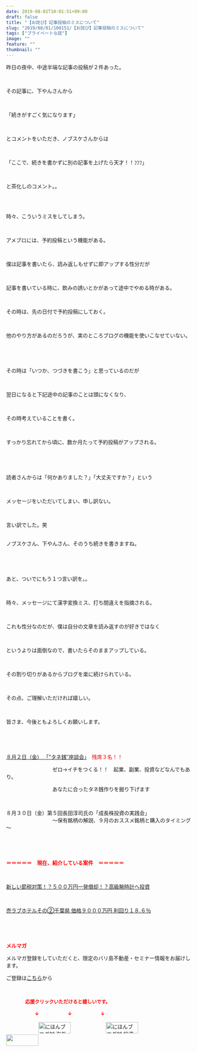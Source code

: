 ```yaml
---
date: 2019-08-01T10:01:51+09:00
draft: false
title: "【お詫び】記事投稿のミスについて"
slug: "2019/08/01/100151/【お詫び】記事投稿のミスについて"
tags: ["プライベートな話"]
image: ""
feature: ""
thumbnail: ""
---
```

<p>昨日の夜中、中途半端な記事の投稿が２件あった。</p><p> </p><p>その記事に、下やんさんから</p><p> </p><p>「続きがすごく気になります」</p><p> </p><p>とコメントをいただき、ノブスケさんからは</p><p> </p><p>「ここで、続きを書かずに別の記事を上げたら天才！！ﾌﾌﾌ」</p><p> </p><p>と茶化しのコメント。。</p><p> </p><p><br/>時々、こういうミスをしてしまう。</p><p> </p><p>アメブロには、予約投稿という機能がある。</p><p> </p><p>僕は記事を書いたら、読み返しもせずに即アップする性分だが</p><p> </p><p>記事を書いている時に、飲みの誘いとかがあって途中でやめる時がある。</p><p> </p><p>その時は、先の日付で予約投稿にしておく。</p><p> </p><p>他のやり方があるのだろうが、実のところブログの機能を使いこなせていない。</p><p> </p><p> </p><p>その時は「いつか、つづきを書こう」と思っているのだが</p><p> </p><p>翌日になると下記途中の記事のことは頭になくなり、</p><p> </p><p>その時考えていることを書く。</p><p> </p><p>すっかり忘れてから頃に、数か月たって予約投稿がアップされる。</p><p> </p><p> </p><p>読者さんからは「何かありました？」「大丈夫ですか？」という</p><p> </p><p>メッセージをいただいてしまい、申し訳ない。</p><p> </p><p>言い訳でした。笑</p><p><br/>ノブスケさん、下やんさん、そのうち続きを書きますね。</p><p> </p><p> </p><p>あと、ついでにもう１つ言い訳を。。</p><p> </p><p>時々、メッセージにて漢字変換ミス、打ち間違えを指摘される。</p><p> </p><p>これも性分なのだが、僕は自分の文章を読み返すのが好きではなく</p><p> </p><p>というよりは面倒なので、書いたらそのままアップしている。</p><p> </p><p>その割り切りがあるからブログを楽に続けられている。</p><p> </p><p>その点、ご理解いただければ嬉しい。</p><p> </p><p>皆さま、今後ともよろしくお願いします。</p><p> </p><p> </p><p><a href="entry-12490299208.html" target="_blank">８月２日（金） 「"タネ銭″座談会」</a>　<span style="color: rgb(255, 0, 0);">残席３名！！</span></p><p>　　　　　　　　　ゼロ→イチをつくる！！　起業、副業、投資などなんでもあり。</p><p>　　　　　　　　　あなたに合ったタネ銭作りを掘り下げます</p><p> </p><p>８月３０日（金）第５回長田淳司氏の「成長株投資の実践会」<br/>　　　　　　　　　～保有銘柄の解説、９月のおススメ銘柄と購入のタイミング～</p><p> </p><p> </p><p><span style="font-weight: bold;"><span style="color: rgb(255, 0, 0);">＝＝＝＝＝　現在、紹介している案件　＝＝＝＝＝</span></span></p><p> </p><p><a href="entry-12492433937.html" target="_blank">新しい節税対策！？５００万円一発償却！？高級腕時計へ投資</a></p><p> </p><p><a href="entry-12499583728.html" target="_blank">売ラブホテルその②千葉県 価格９０００万円 利回り１８.６％</a></p><p> </p><p> </p><p><span style="font-weight: bold;"><span style="color: rgb(255, 0, 0);">メルマガ</span></span></p><p>メルマガ登録をしていただくと、限定のバリ島不動産・セミナー情報をお届けします。</p><p>ご登録は<a href="f9eeVI" target="_blank">こちら</a>から</p><p style="text-align: center;"> </p><p><font color="#ff0000" size="2"><strong>　　　　応援クリックいただけると嬉しいです。</strong></font></p><p><font color="#ff0000" size="2"><strong>　　　　　　↓　　　　　　↓　　　　　　↓</strong></font></p><p><a href="ranking.html?p_cid=01260127" id="&amp;blogmura_banner"><img alt="にほんブログ村 海外生活ブログ バリ島情報へ" border="0" height="31" src="data:image/svg+xml;charset=utf-8,%3Csvg%20xmlns%3D%22http%3A%2F%2Fwww.w3.org%2F2000%2Fsvg%22%20title%3D%22Placeholder%20for%20Images%22%20role%3D%22presentation%22%20viewBox%3D%220%200%2088%2031%22%20%2F%3E" width="88" data-src="//overseas.blogmura.com/bali/img/bali88_31.gif" style="aspect-ratio: auto 88 / 31;"/><noscript><img alt="にほんブログ村 海外生活ブログ バリ島情報へ" border="0" height="31" src="//overseas.blogmura.com/bali/img/bali88_31.gif" width="88"></noscript></a>  <a href="ranking.html?p_cid=01260127" id="&amp;blogmura_banner"><img alt="にほんブログ村 投資ブログ 不動産投資へ" border="0" height="31" src="data:image/svg+xml;charset=utf-8,%3Csvg%20xmlns%3D%22http%3A%2F%2Fwww.w3.org%2F2000%2Fsvg%22%20title%3D%22Placeholder%20for%20Images%22%20role%3D%22presentation%22%20viewBox%3D%220%200%2088%2031%22%20%2F%3E" width="88" data-src="//investment.blogmura.com/hudousantoushi/img/hudousantoushi88_31.gif" style="aspect-ratio: auto 88 / 31;"/><noscript><img alt="にほんブログ村 投資ブログ 不動産投資へ" border="0" height="31" src="//investment.blogmura.com/hudousantoushi/img/hudousantoushi88_31.gif" width="88"></noscript></a> <a href="link.php?1804582" title="人気ブログランキングへ"><img border="0" height="31" src="data:image/svg+xml;charset=utf-8,%3Csvg%20xmlns%3D%22http%3A%2F%2Fwww.w3.org%2F2000%2Fsvg%22%20title%3D%22Placeholder%20for%20Images%22%20role%3D%22presentation%22%20viewBox%3D%220%200%2088%2031%22%20%2F%3E" width="88" data-src="https://blog.with2.net/img/banner/banner_22.gif" style="aspect-ratio: auto 88 / 31;"/><noscript><img border="0" height="31" src="https://blog.with2.net/img/banner/banner_22.gif" width="88"></noscript></a></p>

